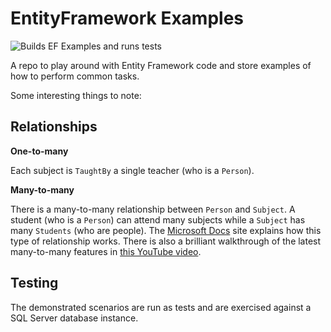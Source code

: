 # EntityFramework Examples

![Builds EF Examples and runs tests](https://github.com/dneimke/EFSamples/workflows/Builds%20EF%20Examples%20and%20runs%20tests/badge.svg)

A repo to play around with Entity Framework code and store examples of how to perform common tasks.

Some interesting things to note:


## Relationships

**One-to-many**

Each subject is `TaughtBy` a single teacher (who is a `Person`).

**Many-to-many**

There is a many-to-many relationship between `Person` and `Subject`. A student (who is a `Person`) can attend many subjects while 
a `Subject` has many `Students` (who are people). The [Microsoft Docs](https://docs.microsoft.com/en-us/ef/core/modeling/relationships?tabs=fluent-api%2Cfluent-api-simple-key%2Csimple-key#many-to-many) 
site explains how this type of relationship works. There is also a brilliant walkthrough of the latest many-to-many features in 
[this YouTube video](https://www.youtube.com/watch?v=BIImyq8qaD4).

## Testing

The demonstrated scenarios are run as tests and are exercised against a SQL Server database instance. 